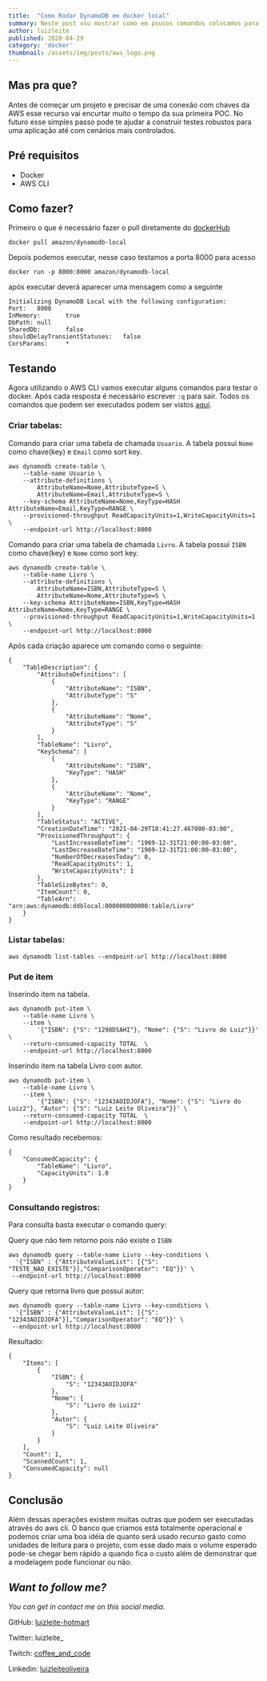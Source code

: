 ```yaml
---
title:  "Como Rodar DynamoDB em docker local"
summary: Neste post vou mostrar como em poucos comandos colocamos para rodar o DynamoDB em um container docker.
author: luizleite
published: 2020-04-29
category: 'docker'
thumbnail: /assets/img/posts/aws_logo.png
---
```


## Mas pra que?
Antes de começar um projeto e precisar de uma conexão com chaves da AWS esse recurso vai encurtar muito o tempo da sua primeira POC.
No futuro esse simples passo pode te ajudar a construir testes robustos para uma aplicação até com cenários mais controlados.

## Pré requisitos

 - Docker 
 - AWS CLI

## Como fazer?

Primeiro o que é necessário fazer o pull diretamente do [dockerHub](https://hub.docker.com/r/amazon/dynamodb-local/)

 `docker pull amazon/dynamodb-local`

Depois podemos executar, nesse caso testamos a porta 8000 para acesso

`docker run -p 8000:8000 amazon/dynamodb-local`

após executar deverá aparecer uma mensagem como a seguinte

```shell
Initializing DynamoDB Local with the following configuration:
Port:   8000
InMemory:       true
DbPath: null
SharedDb:       false
shouldDelayTransientStatuses:   false
CorsParams:     *
```


## Testando 
Agora utilizando o AWS CLI vamos executar alguns comandos para testar o docker. Após cada resposta é necessário escrever `:q` para sair.
Todos os comandos que podem ser executados podem ser vistos [aqui](https://docs.aws.amazon.com/cli/latest/reference/dynamodb/index.html).

### Criar tabelas:

Comando para criar uma tabela de chamada `Usuario`. A tabela possui `Nome` como chave(key) e `Email` como sort key.
```shell
aws dynamodb create-table \
    --table-name Usuario \
    --attribute-definitions \
        AttributeName=Nome,AttributeType=S \
        AttributeName=Email,AttributeType=S \
    --key-schema AttributeName=Nome,KeyType=HASH AttributeName=Email,KeyType=RANGE \
    --provisioned-throughput ReadCapacityUnits=1,WriteCapacityUnits=1 \
    --endpoint-url http://localhost:8000
```

Comando para criar uma tabela de chamada `Livro`. A tabela possui `ISBN` como chave(key) e `Nome` como sort key.

```shell
aws dynamodb create-table \
    --table-name Livro \
    --attribute-definitions \
        AttributeName=ISBN,AttributeType=S \
        AttributeName=Nome,AttributeType=S \
    --key-schema AttributeName=ISBN,KeyType=HASH AttributeName=Nome,KeyType=RANGE \
    --provisioned-throughput ReadCapacityUnits=1,WriteCapacityUnits=1 \
    --endpoint-url http://localhost:8000
```

Após cada criação aparece um comando como o seguinte:
```shell
{
    "TableDescription": {
        "AttributeDefinitions": [
            {
                "AttributeName": "ISBN",
                "AttributeType": "S"
            },
            {
                "AttributeName": "Nome",
                "AttributeType": "S"
            }
        ],
        "TableName": "Livro",
        "KeySchema": [
            {
                "AttributeName": "ISBN",
                "KeyType": "HASH"
            },
            {
                "AttributeName": "Nome",
                "KeyType": "RANGE"
            }
        ],
        "TableStatus": "ACTIVE",
        "CreationDateTime": "2021-04-29T18:41:27.467000-03:00",
        "ProvisionedThroughput": {
            "LastIncreaseDateTime": "1969-12-31T21:00:00-03:00",
            "LastDecreaseDateTime": "1969-12-31T21:00:00-03:00",
            "NumberOfDecreasesToday": 0,
            "ReadCapacityUnits": 1,
            "WriteCapacityUnits": 1
        },
        "TableSizeBytes": 0,
        "ItemCount": 0,
        "TableArn": "arn:aws:dynamodb:ddblocal:000000000000:table/Livro"
    }
}
```

### Listar tabelas:
`aws dynamodb list-tables --endpoint-url http://localhost:8000`

### Put de item
Inserindo item na tabela.

```shell
aws dynamodb put-item \
    --table-name Livro \
    --item \
        '{"ISBN": {"S": "1298DSAHI"}, "Nome": {"S": "Livro do Luiz"}}' \
    --return-consumed-capacity TOTAL  \
    --endpoint-url http://localhost:8000
```

Inserindo item na tabela Livro com autor.

```shell
aws dynamodb put-item \
    --table-name Livro \
    --item \
        '{"ISBN": {"S": "12343AOIDJOFA"}, "Nome": {"S": "Livro do Luiz2"}, "Autor": {"S": "Luiz Leite Oliveira"}}' \
    --return-consumed-capacity TOTAL  \
    --endpoint-url http://localhost:8000
```

Como resultado recebemos:

```shell
{
    "ConsumedCapacity": {
        "TableName": "Livro",
        "CapacityUnits": 1.0
    }
}
```


### Consultando registros:

Para consulta basta executar o comando query:

Query que não tem retorno pois não existe o `ISBN`

```shell
aws dynamodb query --table-name Livro --key-conditions \
  '{"ISBN" : {"AttributeValueList": [{"S": "TESTE_NAO_EXISTE"}],"ComparisonOperator": "EQ"}}' \
 --endpoint-url http://localhost:8000
```

Query que retorna livro que possuí autor:

```shell
aws dynamodb query --table-name Livro --key-conditions \
  '{"ISBN" : {"AttributeValueList": [{"S": "12343AOIDJOFA"}],"ComparisonOperator": "EQ"}}' \
 --endpoint-url http://localhost:8000
```

Resultado:
```shell
{
    "Items": [
        {
            "ISBN": {
                "S": "12343AOIDJOFA"
            },
            "Nome": {
                "S": "Livro do Luiz2"
            },
            "Autor": {
                "S": "Luiz Leite Oliveira"
            }
        }
    ],
    "Count": 1,
    "ScannedCount": 1,
    "ConsumedCapacity": null
}
```


## Conclusão
Além dessas operações existem muitas outras que podem ser executadas através do aws cli.
O banco que criamos está totalmente operacional e podemos criar uma boa idéia de quanto será usado recurso gasto
como unidades de leitura para o projeto, com esse dado mais o volume esperado pode-se chegar bem rápido a quando fica
o custo além de demonstrar que a modelagem pode funcionar ou não.

## _Want to follow me?_
 
_You can get in contact me on this social media._

    
 GitHub: [luizleite-hotmart](https://github.com/luizleite-hotmart)
    
 Twitter: luizleite_
    
 Twitch: [coffee_and_code](https://www.twitch.tv/coffee_and_code)
    
 Linkedin: [luizleiteoliveira](https://www.linkedin.com/in/luizleiteoliveira/)
 